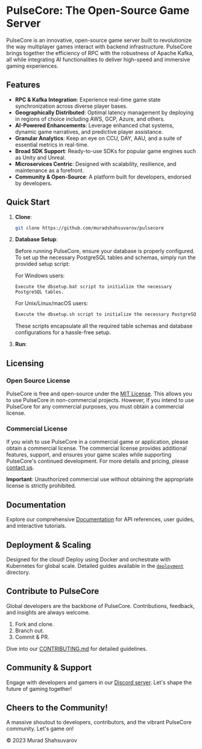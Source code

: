 # PulseCore: The Open-Source Game Server

PulseCore is an innovative, open-source game server built to revolutionize the way multiplayer games interact with backend infrastructure. PulseCore brings together the efficiency of RPC with the robustness of Apache Kafka, all while integrating AI functionalities to deliver high-speed and immersive gaming experiences.

## Features

- **RPC & Kafka Integration**: Experience real-time game state synchronization across diverse player bases.
- **Geographically Distributed**: Optimal latency management by deploying in regions of choice including AWS, GCP, Azure, and others.
- **AI-Powered Enhancements**: Leverage enhanced chat systems, dynamic game narratives, and predictive player assistance.
- **Granular Analytics**: Keep an eye on CCU, DAY, AAU, and a suite of essential metrics in real-time.
- **Broad SDK Support**: Ready-to-use SDKs for popular game engines such as Unity and Unreal.
- **Microservices Centric**: Designed with scalability, resilience, and maintenance as a forefront.
- **Community & Open-Source**: A platform built for developers, endorsed by developers.

## Quick Start

1. **Clone**:
   ```bash
   git clone https://github.com/muradshahsuvarov/pulsecore
   ```

2. **Database Setup**:
   
   Before running PulseCore, ensure your database is properly configured. To set up the necessary PostgreSQL tables and schemas, simply run the provided setup script:

   For Windows users:
   ```
   Execute the dbsetup.bat script to initialize the necessary PostgreSQL tables.
   ```

   For Unix/Linux/macOS users:
   ```bash
   Execute the dbsetup.sh script to initialize the necessary PostgreSQL tables.
   ```

   These scripts encapsulate all the required table schemas and database configurations for a hassle-free setup.

3. **Run**: 

## Licensing

### Open Source License

PulseCore is free and open-source under the [MIT License](LICENSE). This allows you to use PulseCore in non-commercial projects. However, if you intend to use PulseCore for any commercial purposes, you must obtain a commercial license.

### Commercial License

If you wish to use PulseCore in a commercial game or application, please obtain a commercial license. The commercial license provides additional features, support, and ensures your game scales while supporting PulseCore's continued development. For more details and pricing, please [contact us](mailto:muradshahsuvarov@gmail.com).

**Important**: Unauthorized commercial use without obtaining the appropriate license is strictly prohibited.

## Documentation

Explore our comprehensive [Documentation](/docs) for API references, user guides, and interactive tutorials.

## Deployment & Scaling

Designed for the cloud! Deploy using Docker and orchestrate with Kubernetes for global scale. Detailed guides available in the [`deployment`](/deployment) directory.

## Contribute to PulseCore

Global developers are the backbone of PulseCore. Contributions, feedback, and insights are always welcome.

1. Fork and clone.
2. Branch out.
3. Commit & PR.

Dive into our [CONTRIBUTING.md](/community/CONTRIBUTING.md) for detailed guidelines.

## Community & Support

Engage with developers and gamers in our [Discord server](#). Let's shape the future of gaming together!

## Cheers to the Community!

A massive shoutout to developers, contributors, and the vibrant PulseCore community. Let's game on!

© 2023 Murad Shahsuvarov
